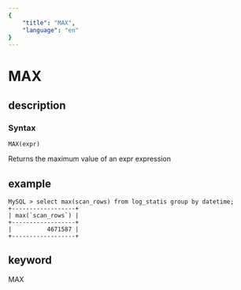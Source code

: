 ```yaml
---
{
    "title": "MAX",
    "language": "en"
}
---
```


<!-- 
Licensed to the Apache Software Foundation (ASF) under one
or more contributor license agreements.  See the NOTICE file
distributed with this work for additional information
regarding copyright ownership.  The ASF licenses this file
to you under the Apache License, Version 2.0 (the
"License"); you may not use this file except in compliance
with the License.  You may obtain a copy of the License at

  http://www.apache.org/licenses/LICENSE-2.0

Unless required by applicable law or agreed to in writing,
software distributed under the License is distributed on an
"AS IS" BASIS, WITHOUT WARRANTIES OR CONDITIONS OF ANY
KIND, either express or implied.  See the License for the
specific language governing permissions and limitations
under the License.
-->

# MAX
## description
### Syntax

`MAX(expr)`


Returns the maximum value of an expr expression

## example
```
MySQL > select max(scan_rows) from log_statis group by datetime;
+------------------+
| max(`scan_rows`) |
+------------------+
|          4671587 |
+------------------+
```
## keyword
MAX
